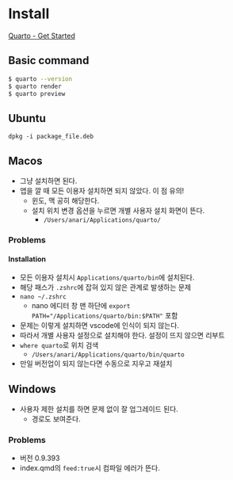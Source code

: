 # Install
[Quarto - Get Started](https://quarto.org/docs/get-started/)

## Basic command 

```bash
$ quarto --version 
$ quarto render 
$ quarto preview 
```

## Ubuntu 

```
dpkg -i package_file.deb
```

## Macos 
- 그냥 설치하면 된다. 
- 앱을  깔 때 모든 이용자 설치하면 되지 않았다. 이 점 유의!
	- 윈도, 맥 공히 해당한다. 
	- 설치 위치 변경 옵션을 누르면 개별 사용자 설치 화면이 뜬다. 
		- `/Users/anari/Applications/quarto/`

### Problems 

#### Installation 
- 모든 이용자 설치시 `Applications/quarto/bin`에 설치된다. 
- 해당 패스가 `.zshrc`에 잡혀 있지 않은 관계로 발생하는 문제 
- `nano ~/.zshrc`
	- nano 에디터 창 맨 하단에 `export PATH="/Applications/quarto/bin:$PATH"` 포함 
- 문제는 이렇게 설치하면 vscode에 인식이 되지 않는다. 
- 따라서 개별 사용자 설정으로 설치해야 한다. 설정이 뜨지 않으면 리부트 
- `where quarto`로 위치 검색 
	- `/Users/anari/Applications/quarto/bin/quarto`
- 만일 버전업이 되지 않는다면 수동으로 지우고 재설치  

## Windows 
- 사용자 제한 설치를 하면 문제 없이 잘 업그레이드 된다.  
	- 경로도 보여준다. 

### Problems
- 버전 0.9.393
- index.qmd의 `feed:true`시 컴파일 에러가 뜬다. 